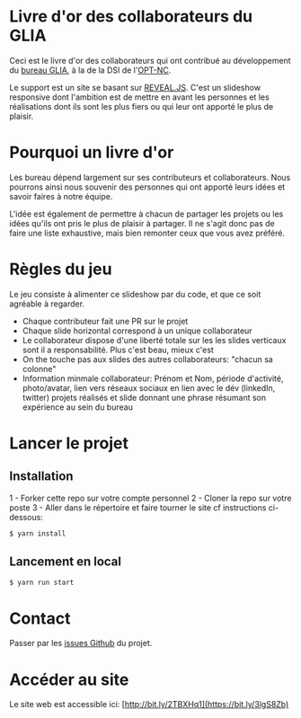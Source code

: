 # Livre d'or des collaborateurs du GLIA


Ceci est le livre d'or des collaborateurs qui ont contribué au développement du [bureau GLIA](https://www.linkedin.com/posts/adrien-sales_paroles-dagent-adrien-sales-activity-6636763415731896320-PSkG), à la de la
DSI de l'[OPT-NC](https://www.linkedin.com/company/opt-new-caledonia/).

Le support est un site se basant sur [REVEAL.JS](https://revealjs.com/#/). C'est un slideshow responsive
dont l'ambition est de mettre en avant les personnes et les réalisations dont ils sont les plus fiers ou
qui leur ont apporté le plus de plaisir.

# Pourquoi un livre d'or

Les bureau dépend largement sur ses contributeurs et collaborateurs. Nous pourrons ainsi nous souvenir des
personnes qui ont apporté leurs idées et savoir faires à notre équipe.

L'idée est également de permettre à chacun de partager les projets ou les idées qu'ils
ont pris le plus de plaisir à partager. Il ne s'agit donc pas de faire une liste
exhaustive, mais bien remonter ceux que vous avez préféré.

# Règles du jeu

Le jeu consiste à alimenter ce slideshow par du code, et que ce soit agréable à regarder.

- Chaque contributeur fait une PR sur le projet
- Chaque slide horizontal correspond à un unique collaborateur
- Le collaborateur dispose d'une liberté totale sur les les slides verticaux sont il  a responsabilité. Plus c'est beau, mieux c'est
- On the touche pas aux slides des autres collaborateurs: "chacun sa colonne"
- Information minmale collaborateur: Prénom et Nom, période d'activité, photo/avatar, lien vers réseaux sociaux en lien avec le dév (linkedIn, twitter) projets réalisés et slide donnant une phrase résumant son expérience au sein du bureau

# Lancer le projet

## Installation

1 - Forker cette repo sur votre compte personnel
2 - Cloner la repo sur votre poste
3 - Aller dans le répertoire et faire tourner le site cf instructions ci-dessous:

```sh
$ yarn install
```

## Lancement en local

```sh
$ yarn run start
```

# Contact

Passer par les [issues Github](https://github.com/adriens/livre-or-collaborateurs-glia-slideshow/issues) du projet.

# Accéder au site

Le site web est accessible ici: [http://bit.ly/2TBXHq1](https://bit.ly/3lgS8Zb)




